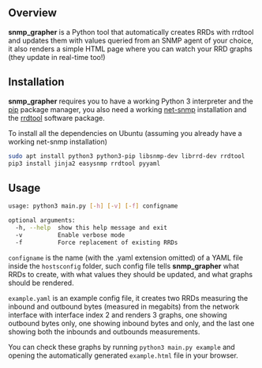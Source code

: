 ## Overview

**snmp_grapher** is a Python tool that automatically creates RRDs with rrdtool and updates them with values queried from an SNMP agent of your choice, it also renders  a simple HTML page where you can watch your RRD graphs (they update in real-time too!)

## Installation

**snmp_grapher** requires you to have a working Python 3 interpreter and the [pip](https://pypi.org/project/pip/ "pip") package manager, you also need a working [net-snmp](http://www.net-snmp.org/ "net-snmp") installation and the [rrdtool](https://oss.oetiker.ch/rrdtool/ "rrdtool") software package.

To install all the dependencies on Ubuntu (assuming you already have a working net-snmp installation)
```bash
sudo apt install python3 python3-pip libsnmp-dev librrd-dev rrdtool
pip3 install jinja2 easysnmp rrdtool pyyaml
```
## Usage

```bash
usage: python3 main.py [-h] [-v] [-f] configname

optional arguments:
  -h, --help  show this help message and exit
  -v          Enable verbose mode
  -f          Force replacement of existing RRDs
```

`configname` is the name (with the .yaml extension omitted) of a YAML file inside the `hostsconfig` folder, such config file tells **snmp_grapher** what RRDs to create, with what values they should be updated, and what graphs should be rendered.

`example.yaml` is an example config file, it creates two RRDs measuring the inbound and outbound bytes (measured in megabits) from the network interface with interface index 2 and renders 3 graphs, one showing outbound bytes only, one showing inbound bytes and only, and the last one showing both the inbounds and outbounds measurements. 

You can check these graphs by running `python3 main.py example` and opening the automatically generated `example.html` file in your browser.
